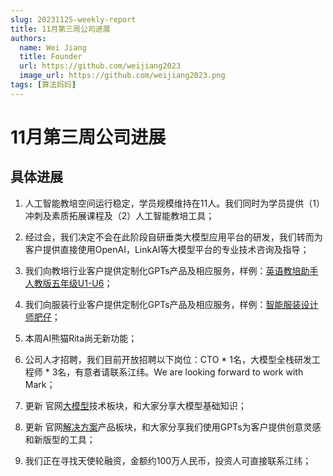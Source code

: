 ```yaml
---
slug: 20231125-weekly-report
title: 11月第三周公司进展
authors:
  name: Wei Jiang
  title: Founder
  url: https://github.com/weijiang2023
  image_url: https://github.com/weijiang2023.png
tags: [算法妈妈]
---
```


# 11月第三周公司进展
## 具体进展

1. 人工智能教培空间运行稳定，学员规模维持在11人。我们同时为学员提供（1）冲刺及素质拓展课程及（2）人工智能教培工具；

2. 经过会，我们决定不会在此阶段自研垂类大模型应用平台的研发，我们转而为客户提供直接使用OpenAI，LinkAI等大模型平台的专业技术咨询及指导；

3. 我们向教培行业客户提供定制化GPTs产品及相应服务，样例：[英语教培助手人教版五年级U1-U6](https://chat.openai.com/g/g-6hiuh8xlq-ying-yu-jiao-pei-zhu-shou-ren-jiao-ban-wu-nian-ji-u1-u6)；

4. 我们向服装行业客户提供定制化GPTs产品及相应服务，样例：[智能服装设计师肥仔](https://chat.openai.com/g/g-5qFmxpbEX-zhi-neng-fu-zhuang-she-ji-shi-fei-zi)；

5. 本周AI熊猫Rita尚无新功能；

6. 公司人才招聘，我们目前开放招聘以下岗位：CTO * 1名，大模型全栈研发工程师 * 3名，有意者请联系江纬。We are looking forward to work with Mark；

7. 更新 官网[大模型](https://www.algmon.com/docs/llm-basics/welcome)技术板块，和大家分享大模型基础知识；

8. 更新 官网[解决方案](https://www.algmon.com/docs/gpts/intro)产品板块，和大家分享我们使用GPTs为客户提供创意灵感和新版型的工具；

9. 我们正在寻找天使轮融资，金额约100万人民币，投资人可直接联系江纬；